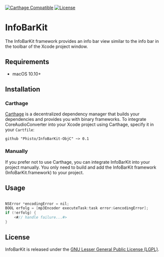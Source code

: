 [![Carthage Compatible](https://img.shields.io/badge/Carthage-compatible-4BC51D.svg?style=flat)](https://github.com/Carthage/Carthage)
[![License](https://img.shields.io/github/license/phisto/InfoBarKit-ObjC.svg)](https://github.com/Phisto//InfoBarKit-ObjC)

# InfoBarKit

The InfoBarKit framework provides an info bar view similar to the info bar in the toolbar of the Xcode project window.


## Requirements

-  macOS 10.10+

  
## Installation

### Carthage

[Carthage](https://github.com/Carthage/Carthage) is a decentralized dependency manager that builds your dependencies and provides you with binary frameworks. To integrate CoreAudioConverter into your Xcode project using Carthage, specify it in your `Cartfile`:

```ogdl
github "Phisto/InfoBarKit-ObjC" ~> 0.1
```

### Manually

If you prefer not to use Carthage, you can integrate InfoBarKit into your project manually.
You only need to build and add the InfoBarKit framework (InfoBarKit.framework) to your project. 


## Usage

```objectivec

NSError *encodingError = nil;
BOOL erfolg = [mp3Encoder executeTask:task error:&encodingError];
if (!erfolg) {
    <#// handle failure...#>
}

```


## License

InfoBarKit is released under the [GNU Lesser General Public License (LGPL)](https://www.gnu.org/licenses/). 
